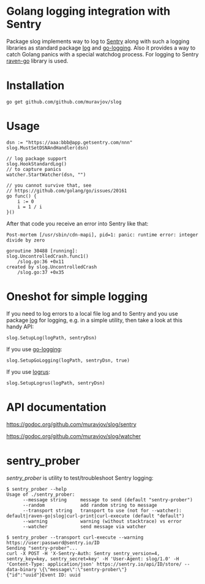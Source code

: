 # Golang logging integration with Sentry

Package slog implements way to log to [Sentry](https://github.com/getsentry/sentry) along with such a logging libraries as standard package [log](https://golang.org/pkg/log) and [go-logging](https://github.com/op/go-logging).
Also it provides a way to catch Golang panics with a special watchdog process. For logging to Sentry [raven-go](github.com/getsentry/raven-go) library is used.

# Installation

    go get github.com/github.com/muravjov/slog

# Usage

```golang
dsn := "https://aaa:bbb@app.getsentry.com/nnn"
slog.MustSetDSNAndHandler(dsn)

// log package support
slog.HookStandardLog()
// to capture panics
watcher.StartWatcher(dsn, "")

// you cannot survive that, see 
// https://github.com/golang/go/issues/20161
go func() {
	i := 0
	i = 1 / i
}()

```

After that code you receive an error into Sentry like that:
```
Post-mortem [/usr/sbin/cdn-mapi], pid=1: panic: runtime error: integer divide by zero

goroutine 30488 [running]:
slog.UncontrolledCrash.func1()
	/slog.go:36 +0x11
created by slog.UncontrolledCrash
	/slog.go:37 +0x35
```

# Oneshot for simple logging
If you need to log errors to a local file log and to Sentry and you use package [log](https://golang.org/pkg/log) for logging, e.g. in a simple utility, then take a look at this handy API:

	slog.SetupLog(logPath, sentryDsn)
	
If you use [go-logging](https://github.com/op/go-logging):

	slog.SetupGoLogging(logPath, sentryDsn, true)

If you use [logrus](https://github.com/sirupsen/logrus):

	slog.SetupLogrus(logPath, sentryDsn)

# API documentation
https://godoc.org/github.com/muravjov/slog/sentry

https://godoc.org/github.com/muravjov/slog/watcher

# sentry_prober
*sentry_prober* is utility to test/troubleshoot Sentry logging:

    $ sentry_prober --help
    Usage of ./sentry_prober:
          --message string     message to send (default "sentry-prober")
          --random             add random string to message
          --transport string   transport to use (not for --watcher): default|raven-go|slog|curl-print|curl-execute (default "default")
          --warning            warning (without stacktrace) vs error
          --watcher            send message via watcher

    $ sentry_prober --transport curl-execute --warning https://user:password@sentry.io/ID
    Sending "sentry-prober"...
    curl -X POST -H 'X-Sentry-Auth: Sentry sentry_version=4, sentry_key=key, sentry_secret=key' -H 'User-Agent: slog/1.0' -H 'Content-Type: application/json' https://sentry.io/api/ID/store/ --data-binary \{\"message\":\"sentry-prober\"}
    {"id":"uuid"}Event ID: uuid
